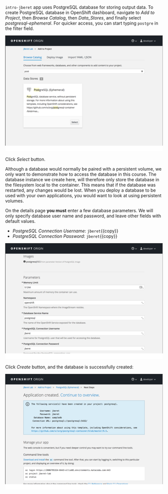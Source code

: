 ``intro-jberet`` app uses PostgreSQL database for storing output data. 
To create PostgreSQL database in OpenShift dashboard, 
navigate to _Add to Project_, then _Browse Catalog_, then _Data_Stores_, and finally select _postgresql-ephemeral_.
For quicker access, you can start typing ``postgre`` in the filter field.

![Select PostgreSQL](../../assets/intro-openshift/java-batch-processing/03-catalog-postgresql.png)

Click _Select_ button.

Although a database would normally be paired with a persistent volume, we only want to demonstrate how to access the database in this course. The database instance we create here, will therefore only store the database in the filesystem local to the container. This means that if the database was restarted, any changes would be lost. When you deploy a database to be used with your own applications, you would want to look at using persistent volumes.


On the details page **you must** enter a few database parameters. We will only specify database
user name and password, and leave other fields with default values.

* _PostgreSQL Connection Username_: ``jberet``{{copy}}
* _PostgreSQL Connection Password_: ``jberet``{{copy}}

![PostgreSQL Parameters](../../assets/intro-openshift/java-batch-processing/03-postgresql-params.png)

Click _Create_ button, and the database is successfully created:

![PostgreSQL Created](../../assets/intro-openshift/java-batch-processing/03-postgresql-created.png)


